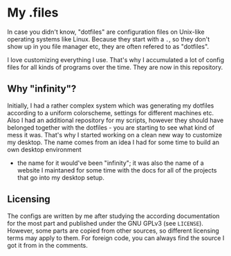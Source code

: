
# My .files

In case you didn't know, "dotfiles" are configuration files on Unix-like
operating systems like Linux. Because they start with a `.`, so they don't show
up in you file manager etc, they are often refered to as "dotfiles".

I love customizing everything I use. That's why I accumulated a lot of config
files for all kinds of programs over the time. They are now in this repository.

## Why "infinity"?

Initially, I had a rather complex system which was generating my dotfiles
according to a uniform colorscheme, settings for different machines etc. Also I
had an additional repository for my scripts, however they should have belonged
together with the dotfiles - you are starting to see what kind of mess it was.
That's why I started working on a clean new way to customize my desktop. The
name comes from an idea I had for some time to build an own desktop environment
- the name for it would've been "infinity"; it was also the name of a website I
maintaned for some time with the docs for all of the projects that go into my
desktop setup.

## Licensing

The configs are written by me after studying the according documentation for the
most part and published under the GNU GPLv3 (see `LICENSE`). However, some parts
are copied from other sources, so different licensing terms may apply to them.
For foreign code, you can always find the source I got it from in the comments.

